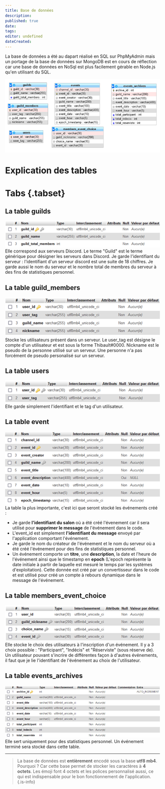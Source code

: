 ```yaml
---
title: Base de données
description: 
published: true
date: 
tags: 
editor: undefined
dateCreated: 
---
```



La base de données a été au dapart réalisé en SQL sur PhpMyAdmin mais un portage de la base de données sur MongoDB est en cours de réflection car une base de données en NoSql est plus facilement gérable en Node.js qu'en utilisant du SQL.

![MCD](../../img/discord-app/mcd.png)


# Explication des tables
# Tabs {.tabset}
## La table **guilds**
![Guild table](../../img/discord-app/guild-table.png)
Elle correspond aux serveurs Discord. Le terme "Guild" est le terme générique pour désigner les serveurs dans Discord. Je garde l'identifiant du serveur : l'identifiant d'un serveur discord est une suite de 18 chiffres. Je garde aussi le nom du serveur et le nombre total de membres du serveur à des fins de statistiques personnel.

## La table **guild_members**
![Guild members table](../../img/discord-app/guild_members-table.png)
Stocke les utilisateurs présent dans un serveur. Le user_tag est désigne le compte d'un utilisateur et est sous la forme Thibault#0000. Nickname est le pseudo de la personne utilisé sur un serveur. Une personne n'a pas forcément de pseudo personalisé sur un serveur.

## La table **users**
![Users table](../../img/discord-app/users-table.png)
Elle garde simplement l'identifiant et le tag d'un utilisateur.

## La table **event**
![Event table](../../img/discord-app/event-table.png)
La table la plus importante, c'est ici que seront stocké les événements créé :
  - Je garde **l'identifiant du salon** où a été créé l'évenement car il sera utilisé pour **supprimer le message** de l'événement dans le code.
  - L'event_id est simplement **l'identifiant du message** envoyé par l'application comportant l'événement.
  - Je garde le nom du créateur de l'événement et le nom du serveur où a été créé l'événement pour des fins de statistiques personnel.
  - Un événement comporte un **titre**, une **description**, la date et l'heure de l'événement ainsi que le timestamp en **epoch** (L'epoch représente la date initiale à partir de laquelle est mesuré le temps par les systèmes d'exploitation). Cette donnée est créé par un convertisseur dans le code et est utilisé pour créé un compte à rebours dynamique dans le message de l'événement.
  
## La table **members_event_choice**
![Members event choice](../../img/discord-app/members_event_choices.png)
Elle stocke le choix des utilisateurs à l'inscription d'un événement. Il y a 3 choix possible : "Participant", "Indécis" et "Réserviste" (sous réserve de). Un utilisateur pouvant s'incrire de différentes façon à d'autres événements, il faut que je lie l'identifiant de l'événement au choix de l'utilisateur.

## La table **events_archives**
![Event archive table](../../img/discord-app/event_archive-table.png)
Elle sert uniquement pour des statistiques personnel. Un événement terminé sera stocké dans cette table.
  
---

> La base de données est **entièrement** encodé sous la base __**utf8 mb4**__. Pourquoi ? Car cette base permet de stocker les caractères à **4 octets**. Les émoji font 4 octets et les polices personnalisé aussi, ce qui est indispensable pour le bon fonctionnement de l'application.
{.is-info}

